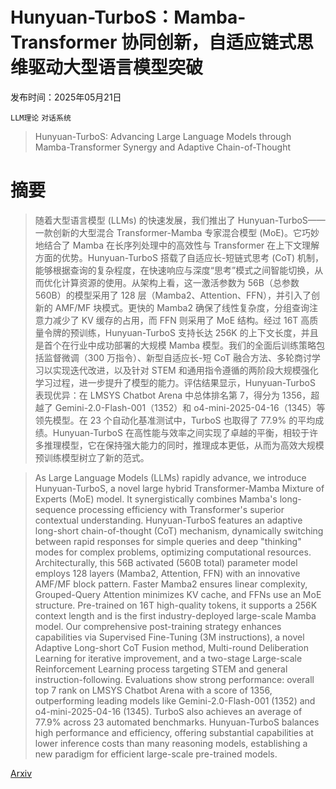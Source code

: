 # Hunyuan-TurboS：Mamba-Transformer 协同创新，自适应链式思维驱动大型语言模型突破

发布时间：2025年05月21日

`LLM理论` `对话系统`

> Hunyuan-TurboS: Advancing Large Language Models through Mamba-Transformer Synergy and Adaptive Chain-of-Thought

# 摘要

> 随着大型语言模型 (LLMs) 的快速发展，我们推出了 Hunyuan-TurboS——一款创新的大型混合 Transformer-Mamba 专家混合模型 (MoE)。它巧妙地结合了 Mamba 在长序列处理中的高效性与 Transformer 在上下文理解方面的优势。Hunyuan-TurboS 搭载了自适应长-短链式思考 (CoT) 机制，能够根据查询的复杂程度，在快速响应与深度“思考”模式之间智能切换，从而优化计算资源的使用。从架构上看，这一激活参数为 56B（总参数 560B）的模型采用了 128 层（Mamba2、Attention、FFN），并引入了创新的 AMF/MF 块模式。更快的 Mamba2 确保了线性复杂度，分组查询注意力减少了 KV 缓存的占用，而 FFN 则采用了 MoE 结构。经过 16T 高质量令牌的预训练，Hunyuan-TurboS 支持长达 256K 的上下文长度，并且是首个在行业中成功部署的大规模 Mamba 模型。我们的全面后训练策略包括监督微调（300 万指令）、新型自适应长-短 CoT 融合方法、多轮商讨学习以实现迭代改进，以及针对 STEM 和通用指令遵循的两阶段大规模强化学习过程，进一步提升了模型的能力。评估结果显示，Hunyuan-TurboS 表现优异：在 LMSYS Chatbot Arena 中总体排名第 7，得分为 1356，超越了 Gemini-2.0-Flash-001（1352）和 o4-mini-2025-04-16（1345）等领先模型。在 23 个自动化基准测试中，TurboS 也取得了 77.9% 的平均成绩。Hunyuan-TurboS 在高性能与效率之间实现了卓越的平衡，相较于许多推理模型，它在保持强大能力的同时，推理成本更低，从而为高效大规模预训练模型树立了新的范式。

> As Large Language Models (LLMs) rapidly advance, we introduce Hunyuan-TurboS, a novel large hybrid Transformer-Mamba Mixture of Experts (MoE) model. It synergistically combines Mamba's long-sequence processing efficiency with Transformer's superior contextual understanding. Hunyuan-TurboS features an adaptive long-short chain-of-thought (CoT) mechanism, dynamically switching between rapid responses for simple queries and deep "thinking" modes for complex problems, optimizing computational resources. Architecturally, this 56B activated (560B total) parameter model employs 128 layers (Mamba2, Attention, FFN) with an innovative AMF/MF block pattern. Faster Mamba2 ensures linear complexity, Grouped-Query Attention minimizes KV cache, and FFNs use an MoE structure. Pre-trained on 16T high-quality tokens, it supports a 256K context length and is the first industry-deployed large-scale Mamba model. Our comprehensive post-training strategy enhances capabilities via Supervised Fine-Tuning (3M instructions), a novel Adaptive Long-short CoT Fusion method, Multi-round Deliberation Learning for iterative improvement, and a two-stage Large-scale Reinforcement Learning process targeting STEM and general instruction-following. Evaluations show strong performance: overall top 7 rank on LMSYS Chatbot Arena with a score of 1356, outperforming leading models like Gemini-2.0-Flash-001 (1352) and o4-mini-2025-04-16 (1345). TurboS also achieves an average of 77.9% across 23 automated benchmarks. Hunyuan-TurboS balances high performance and efficiency, offering substantial capabilities at lower inference costs than many reasoning models, establishing a new paradigm for efficient large-scale pre-trained models.

[Arxiv](https://arxiv.org/abs/2505.15431)